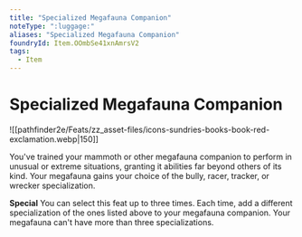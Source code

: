 ```yaml
---
title: "Specialized Megafauna Companion"
noteType: ":luggage:"
aliases: "Specialized Megafauna Companion"
foundryId: Item.OOmbSe41xnAmrsV2
tags:
  - Item
---
```


# Specialized Megafauna Companion
![[pathfinder2e/Feats/zz_asset-files/icons-sundries-books-book-red-exclamation.webp|150]]

You've trained your mammoth or other megafauna companion to perform in unusual or extreme situations, granting it abilities far beyond others of its kind. Your megafauna gains your choice of the bully, racer, tracker, or wrecker specialization.

**Special** You can select this feat up to three times. Each time, add a different specialization of the ones listed above to your megafauna companion. Your megafauna can't have more than three specializations.
